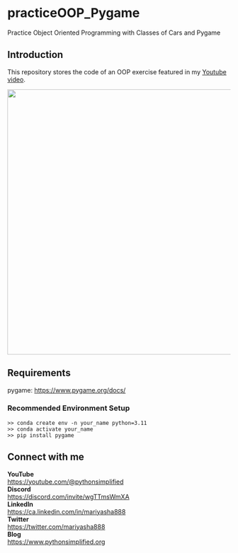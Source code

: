 # practiceOOP_Pygame
Practice Object Oriented Programming with Classes of Cars and Pygame

## Introduction

This repository stores the code of an OOP exercise featured in my <a href="https://youtu.be/cgxTwQT1ahw" target="_blank">Youtube video</a>.

<img src="https://github.com/MariyaSha/practiceOOP_Pygame/assets/32107652/97b839c0-c665-4164-8d58-5deb8a9bd229" width=600px>

## Requirements
pygame: https://www.pygame.org/docs/

### Recommended Environment Setup
```
>> conda create env -n your_name python=3.11
>> conda activate your_name
>> pip install pygame
```

## Connect with me
<b>YouTube</b>
<br>
     https://youtube.com/@pythonsimplified
<br>
<b>Discord</b>
<br>
     https://discord.com/invite/wgTTmsWmXA
<br>
<b>LinkedIn</b>
<br>
     https://ca.linkedin.com/in/mariyasha888
<br>
<b>Twitter</b>
<br>
     https://twitter.com/mariyasha888
<br>
<b>Blog</b>
<br>
     https://www.pythonsimplified.org


